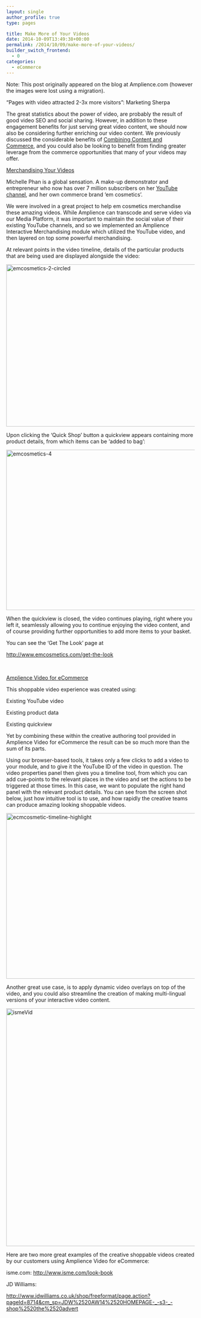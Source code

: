 ```yaml
---
layout: single
author_profile: true
type: pages

title: Make More of Your Videos
date: 2014-10-09T13:49:38+00:00
permalink: /2014/10/09/make-more-of-your-videos/
builder_switch_frontend:
  - 0
categories:
  - eCommerce
---
```

Note: This post originally appeared on the blog at Amplience.com (however the images were lost using a migration).

“Pages with video attracted 2-3x more visitors”: Marketing Sherpa

The great statistics about the power of video, are probably the result of good video SEO and social sharing. However, in addition to these engagement benefits for just serving great video content, we should now also be considering further enriching our video content. We previously discussed the considerable benefits of <a title="Combining Content and Commerce" href="http://amplience.com/2014/07/combining-content-and-commerce/" target="_blank">Combining Content and Commerce</a>, and you could also be looking to benefit from finding greater leverage from the commerce opportunities that many of your videos may offer.

<span style="text-decoration: underline;">Merchandising Your Videos</span>

Michelle Phan is a global sensation. A make-up demonstrator and entrepreneur who now has over 7 million subscribers on her <a title="https://www.youtube.com/user/MichellePhan" href="https://www.youtube.com/user/MichellePhan" target="_blank">YouTube channel</a>, and her own commerce brand ‘em cosmetics’.

We were involved in a great project to help em cosmetics merchandise these amazing videos. While Amplience can transcode and serve video via our Media Platform, it was important to maintain the social value of their existing YouTube channels, and so we implemented an Amplience Interactive Merchandising module which utilized the YouTube video, and then layered on top some powerful merchandising.

At relevant points in the video timeline, details of the particular products that are being used are displayed alongside the video:

[<img class="aligncenter wp-image-2051" src="http://amplience.com/wp-content/uploads/2014/10/emcosmetics-2-circled-1024x644.png" alt="emcosmetics-2-circled" width="690" height="433" />](http://amplience.com/wp-content/uploads/2014/10/emcosmetics-2-circled.png)

Upon clicking the ‘Quick Shop’ button a quickview appears containing more product details, from which items can be ‘added to bag’:

[<img class="aligncenter wp-image-2061" src="http://amplience.com/wp-content/uploads/2014/10/emcosmetics-4.png" alt="emcosmetics-4" width="638" height="428" />](http://amplience.com/wp-content/uploads/2014/10/emcosmetics-4.png)

When the quickview is closed, the video continues playing, right where you left it, seamlessly allowing you to continue enjoying the video content, and of course providing further opportunities to add more items to your basket.

You can see the ‘Get The Look’ page at

http://www.emcosmetics.com/get-the-look

&nbsp;

<span style="text-decoration: underline;">Amplience Video for eCommerce</span>

This shoppable video experience was created using:

Existing YouTube video

Existing product data

Existing quickview

Yet by combining these within the creative authoring tool provided in Amplience Video for eCommerce the result can be so much more than the sum of its parts.

Using our browser-based tools, it takes only a few clicks to add a video to your module, and to give it the YouTube ID of the video in question. The video properties panel then gives you a timeline tool, from which you can add cue-points to the relevant places in the video and set the actions to be triggered at those times. In this case, we want to populate the right hand panel with the relevant product details. You can see from the screen shot below, just how intuitive tool is to use, and how rapidly the creative teams can produce amazing looking shoppable videos.

[<img class="aligncenter wp-image-2066" src="http://amplience.com/wp-content/uploads/2014/10/ecmcosmetic-timeline-highlight-1024x712.png" alt="ecmcosmetic-timeline-highlight" width="635" height="442" />](http://amplience.com/wp-content/uploads/2014/10/ecmcosmetic-timeline-highlight.png)

Another great use case, is to apply dynamic video overlays on top of the video, and you could also streamline the creation of making multi-lingual versions of your interactive video content.

[<img class="aligncenter size-full wp-image-2101" src="http://amplience.com/wp-content/uploads/2014/09/ismeVid.jpg" alt="ismeVid" width="966" height="635" />](http://amplience.com/wp-content/uploads/2014/09/ismeVid.jpg)

Here are two more great examples of the creative shoppable videos created by our customers using Amplience Video for eCommerce:

isme.com: <a title="Isme lookbook" href="http://www.isme.com/look-book" target="_blank">http://www.isme.com/look-book</a>

JD Williams:

<a title="JD Williams" href="http://www.jdwilliams.co.uk/shop/freeformat/page.action?pageId=8714&cm_sp=JDW%2520AW14%2520HOMEPAGE-_-s3-_-shop%2520the%2520advert" target="_blank">http://www.jdwilliams.co.uk/shop/freeformat/page.action?pageId=8714&cm_sp=JDW%2520AW14%2520HOMEPAGE-_-s3-_-shop%2520the%2520advert</a>
